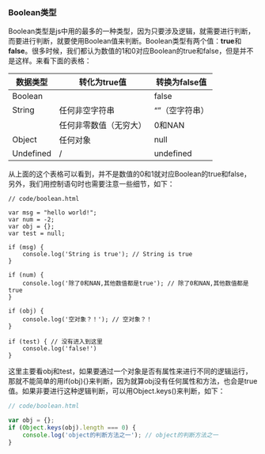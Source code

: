 ### Boolean类型

Boolean类型是js中用的最多的一种类型，因为只要涉及逻辑，就需要进行判断，而要进行判断，就要使用Boolean值来判断。Boolean类型有两个值：**true**和**false**。很多时候，我们都认为数值的1和0对应Boolean的true和false，但是并不是这样。来看下面的表格：

| 数据类型  | 转化为true值           | 转换为false值  |
| --------- | ---------------------- | -------------- |
| Boolean   |                        | false          |
| String    | 任何非空字符串         | “”（空字符串） |
|           | 任何非零数值（无穷大） | 0和NAN         |
| Object    | 任何对象               | null           |
| Undefined | /                      | undefined      |

从上面的这个表格可以看到，并不是数值的0和1就对应Boolean的true和false，另外，我们用控制语句时也需要注意一些细节，如下：

```javas
// code/boolean.html

var msg = "hello world!";
var num = -2;
var obj = {};
var test = null;

if (msg) {
    console.log('String is true'); // String is true
}

if (num) {
    console.log('除了0和NAN,其他数值都是true'); // 除了0和NAN,其他数值都是true
}

if (obj) {
    console.log('空对象？！'); // 空对象？！
}

if (test) { // 没有进入到这里
    console.log('false!')
}
```

这里主要看obj和test，如果要通过一个对象是否有属性来进行不同的逻辑运行，那就不能简单的用if(obj){}来判断，因为就算obj没有任何属性和方法，也会是true值。如果非要进行这种逻辑判断，可以用Object.keys()来判断，如下：

```javascript
// code/boolean.html

var obj = {};
if (Object.keys(obj).length === 0) {
    console.log('object的判断方法之一'); // object的判断方法之一
}
```





